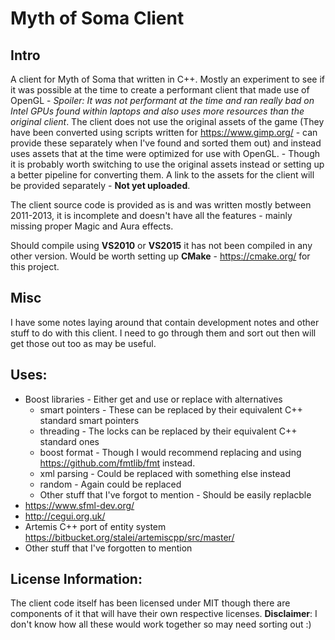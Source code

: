 # Myth of Soma Client
## Intro
A client for Myth of Soma that written in C++. Mostly an experiment to see if it was possible at the time to create a performant client that made use of OpenGL - *Spoiler: It was not performant at the time and ran really bad on Intel GPUs found within laptops and also uses more resources than the original client*.
The client does not use the original assets of the game (They have been converted using scripts written for https://www.gimp.org/ - can provide these separately when I've found and sorted them out) and instead uses assets that at the time were optimized for use with OpenGL. - Though it is probably worth switching to use the original assets instead or setting up a better pipeline for converting them. A link to the assets for the client will be provided separately - **Not yet uploaded**.

The client source code is provided as is and was written mostly between 2011-2013, it is incomplete and doesn't have all the features - mainly missing proper Magic and Aura effects.

Should compile using **VS2010** or **VS2015** it has not been compiled in any other version. Would be worth setting up **CMake** - https://cmake.org/ for this project.

## Misc
I have some notes laying around that contain development notes and other stuff to do with this client. I need to go through them and sort out then will get those out too as may be useful.

## Uses:
* Boost libraries - Either get and use or replace with alternatives
	* smart pointers - These can be replaced by their equivalent C++ standard smart pointers
	* threading - The locks can be replaced by their equivalent C++ standard ones
	* boost format - Though I would recommend replacing and using https://github.com/fmtlib/fmt instead.
	* xml parsing - Could be replaced with something else instead
	* random - Again could be replaced
	* Other stuff that I've forgot to mention - Should be easily replacble
* https://www.sfml-dev.org/
* http://cegui.org.uk/
* Artemis C++ port of entity system https://bitbucket.org/stalei/artemiscpp/src/master/
* Other stuff that I've forgotten to mention

## License Information:
The client code itself has been licensed under MIT though there are components of it that will have their own respective licenses. **Disclaimer**: I don't know how all these would work together so may need sorting out :)